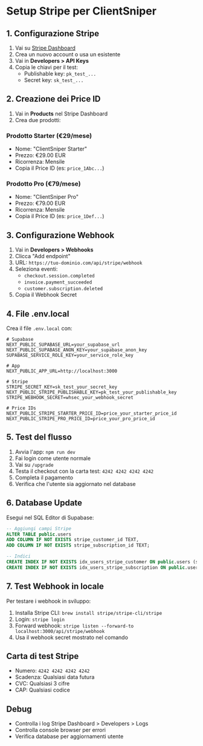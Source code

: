 # Setup Stripe per ClientSniper

## 1. Configurazione Stripe

1. Vai su [Stripe Dashboard](https://dashboard.stripe.com)
2. Crea un nuovo account o usa un esistente
3. Vai in **Developers > API Keys**
4. Copia le chiavi per il test:
   - Publishable key: `pk_test_...`
   - Secret key: `sk_test_...`

## 2. Creazione dei Price ID

1. Vai in **Products** nel Stripe Dashboard
2. Crea due prodotti:

### Prodotto Starter (€29/mese)
- Nome: "ClientSniper Starter"  
- Prezzo: €29.00 EUR
- Ricorrenza: Mensile
- Copia il Price ID (es: `price_1Abc...`)

### Prodotto Pro (€79/mese)
- Nome: "ClientSniper Pro"
- Prezzo: €79.00 EUR  
- Ricorrenza: Mensile
- Copia il Price ID (es: `price_1Def...`)

## 3. Configurazione Webhook

1. Vai in **Developers > Webhooks**
2. Clicca "Add endpoint"
3. URL: `https://tuo-dominio.com/api/stripe/webhook`
4. Seleziona eventi:
   - `checkout.session.completed`
   - `invoice.payment_succeeded`
   - `customer.subscription.deleted`
5. Copia il Webhook Secret

## 4. File .env.local

Crea il file `.env.local` con:

```env
# Supabase
NEXT_PUBLIC_SUPABASE_URL=your_supabase_url
NEXT_PUBLIC_SUPABASE_ANON_KEY=your_supabase_anon_key
SUPABASE_SERVICE_ROLE_KEY=your_service_role_key

# App
NEXT_PUBLIC_APP_URL=http://localhost:3000

# Stripe
STRIPE_SECRET_KEY=sk_test_your_secret_key
NEXT_PUBLIC_STRIPE_PUBLISHABLE_KEY=pk_test_your_publishable_key
STRIPE_WEBHOOK_SECRET=whsec_your_webhook_secret

# Price IDs
NEXT_PUBLIC_STRIPE_STARTER_PRICE_ID=price_your_starter_price_id
NEXT_PUBLIC_STRIPE_PRO_PRICE_ID=price_your_pro_price_id
```

## 5. Test del flusso

1. Avvia l'app: `npm run dev`
2. Fai login come utente normale
3. Vai su `/upgrade`
4. Testa il checkout con la carta test: `4242 4242 4242 4242`
5. Completa il pagamento
6. Verifica che l'utente sia aggiornato nel database

## 6. Database Update

Esegui nel SQL Editor di Supabase:

```sql
-- Aggiungi campi Stripe
ALTER TABLE public.users 
ADD COLUMN IF NOT EXISTS stripe_customer_id TEXT,
ADD COLUMN IF NOT EXISTS stripe_subscription_id TEXT;

-- Indici
CREATE INDEX IF NOT EXISTS idx_users_stripe_customer ON public.users (stripe_customer_id);
CREATE INDEX IF NOT EXISTS idx_users_stripe_subscription ON public.users (stripe_subscription_id);
```

## 7. Test Webhook in locale

Per testare i webhook in sviluppo:

1. Installa Stripe CLI: `brew install stripe/stripe-cli/stripe`
2. Login: `stripe login`
3. Forward webhook: `stripe listen --forward-to localhost:3000/api/stripe/webhook`
4. Usa il webhook secret mostrato nel comando

## Carta di test Stripe

- Numero: `4242 4242 4242 4242`
- Scadenza: Qualsiasi data futura
- CVC: Qualsiasi 3 cifre
- CAP: Qualsiasi codice

## Debug

- Controlla i log Stripe Dashboard > Developers > Logs
- Controlla console browser per errori
- Verifica database per aggiornamenti utente

